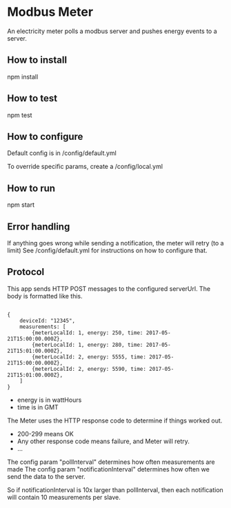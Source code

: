 # Modbus Meter
An electricity meter polls a modbus server and pushes energy events to a server.

## How to install
npm install

## How to test
npm test

## How to configure
Default config is in /config/default.yml

To override specific params, create a /config/local.yml

## How to run
npm start

## Error handling
If anything goes wrong while sending a notification, the meter will retry (to a limit)
See /config/default.yml for instructions on how to configure that.

## Protocol

This app sends HTTP POST messages to the configured serverUrl.
The body is formatted like this.

```

{
    deviceId: "12345",
    measurements: [
        {meterLocalId: 1, energy: 250, time: 2017-05-21T15:00:00.000Z},
        {meterLocalId: 1, energy: 280, time: 2017-05-21T15:01:00.000Z},
        {meterLocalId: 2, energy: 5555, time: 2017-05-21T15:00:00.000Z},
        {meterLocalId: 2, energy: 5590, time: 2017-05-21T15:01:00.000Z},
    ]
}

```

* energy is in wattHours
* time is in GMT

The Meter uses the HTTP response code to determine if things worked out.
* 200-299 means OK
* Any other response code means failure, and Meter will retry.
* ...

The config param "pollInterval" determines how often measurements are made
The config param "notificationInterval" determines how often we send the data to the server.

So if notificationInterval is 10x larger than pollInterval, then each notification will contain 10 measurements per slave.

